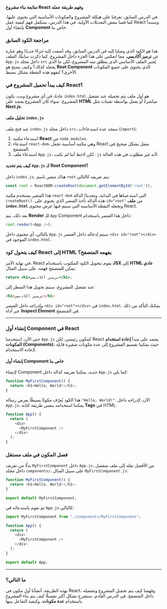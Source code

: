 
**متابعة بناء مشروع React وفهم طريقة عمله**  

في الدرس السابق، تعرفنا على هيكلة المشروع والمكونات الأساسية التي يحتوي عليها، كما قمنا ببعض التعديلات الأولية. في هذا الدرس، سنكمل فهم كيفية عمل React وسنبدأ بإنشاء أول **Component** خاص بنا.  

### **مراجعة الكود السابق**  
هذا هو الكود الذي وصلنا إليه في الدرس السابق، وقد أضفت إليه جزءًا جديدًا وهو عبارة عن **ترميز أكاديمي**، مما انعكس على هذا الجزء داخل المشروع. كما ذكرت سابقًا، الملف `App.js` داخل مجلد `src` يُعتبر الملف الأساسي الذي ينطلق منه المشروع، لكن ما الذي يجعله كذلك؟ وكيف يصبح هو **Root Component** الذي يحتوي على جميع المكونات الأخرى؟ لنفهم هذه النقطة بشكل بسيط.  

### **كيف يبدأ تحميل المشروع في React؟**  
عادةً، في أي مشروع ويب، يكون `index.html` هو أول ملف يتم تحميله عند تشغيل المشروع، سواء كان المشروع يعتمد على **HTML** مباشرةً أو يعمل بواسطة تقنيات مثل **Next.js**.  

#### **تحليل ملف `index.js`**  
عند فتح ملف `index.js` داخل مجلد `src`، ستجد عدة استدعاءات (`import`):  
1. استدعاء مكتبة **React** من `node_modules`.  
2. استدعاء `react-dom`، وهي مكتبة أساسية تجعل React يعمل بشكل صحيح في المتصفح.  
3. استدعاء ملف `App.js`، لكن لاحظ أننا لم نكتب `.js` لأنه غير مطلوب في هذه الحالة.  

#### **كيف يتم تحديد `App.js` كـ Root Component؟**  
داخل `index.js`، هناك متغير باسم `root` يتم تعريفه كالتالي:  

```javascript
const root = ReactDOM.createRoot(document.getElementById('root'));
```
  
هذا المتغير يستخدم مكتبة `react-dom` التي استدعيناها في البداية، وتحديدًا الدالة `createRoot()`. هذه الدالة تأخذ العنصر الذي يحتوي على `id="root"` من **ملف `index.html`** وتجعله النقطة الأساسية التي سيتم فيها عرض محتوى React.  

بعد ذلك، يتم **Render** للـ `App` Component داخل هذا العنصر باستخدام:  
```javascript
root.render(<App />);
```
  
بالتالي، أي محتوى داخل `App.js` سيتم إدخاله داخل العنصر `<div id="root"></div>` الموجود في `index.html`.  

### **كيف يتحول كود React إلى HTML يفهمه المتصفح؟**  
في نهاية الأمر، React يقوم بتحويل الكود المكتوب باستخدام **JSX** إلى **HTML عادي** يمكن للمتصفح فهمه. على سبيل المثال:  

```jsx
return <h1>ترميز أكاديمي</h1>;
```
  
عند تشغيل المشروع، سيتم تحويل هذا السطر إلى:  
```html
<h1>ترميز أكاديمي</h1>
```
  
وإدراجه داخل العنصر `<div id="root"></div>` في `index.html`. يمكنك التأكد من ذلك عبر أداة **Inspect Element** في المتصفح.

---

### **إنشاء أول Component في React**  
حتى الآن، استخدمنا `App.js` كمكون رئيسي، لكن React يعتمد على مبدأ **إعادة استخدام المكونات (Components)**، حيث يمكننا تقسيم المشروع إلى عدة مكونات صغيرة قابلة لإعادة الاستخدام.

#### **إنشاء أول Component خاص بنا**
لإنشاء Component جديد، يمكننا تعريفه كدالة داخل `App.js` كما يلي:  

```javascript
function MyFirstComponent() {
  return <h1>Hello, World!</h1>;
}
```
  
هذا الكود يُعرّف مكونًا بسيطًا يعرض رسالة `"Hello, World!"`. الآن، لإدراجه داخل `App.js`، يمكننا استخدامه بنفس طريقة كتابة **Tags** في HTML:  

```javascript
function App() {
  return (
    <div>
      <MyFirstComponent />
    </div>
  );
}
```
  
### **فصل المكون في ملف مستقل**  
بدلًا من تعريف `MyFirstComponent` داخل `App.js`، من الأفضل نقله إلى ملف منفصل داخل مجلد `components/`، على سبيل المثال `MyFirstComponent.js`:  

```javascript
function MyFirstComponent() {
  return <h1>Hello, World!</h1>;
}

export default MyFirstComponent;
```
  
ثم نقوم باستدعائه في `App.js` كالتالي:  

```javascript
import MyFirstComponent from "./components/MyFirstComponent";

function App() {
  return (
    <div>
      <MyFirstComponent />
    </div>
  );
}

export default App;
```

---

### **ما التالي؟**  
بهذه الطريقة، أنشأنا أول مكون في React، وفهمنا كيف يتم تحميل المشروع وتشغيله داخل المتصفح. في الدرس القادم، سنشرح بشكل أكثر تفصيلًا كيف يتم بناء المشروع باستخدام **عدة مكونات**، وكيفية التفاعل بينها.  
